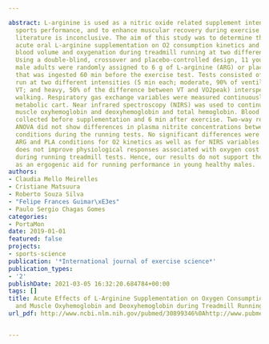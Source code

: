 ---
abstract: L-arginine is used as a nitric oxide related supplement intended to improve
  sports performance, and to enhance muscular recovery during exercise. However, the
  literature is inconclusive. The aim of this study was to determine the effects of
  acute oral L-arginine supplementation on O2 consumption kinetics and local muscle
  blood volume and oxygenation during treadmill running at two different intensities.
  Using a double-blind, crossover and placebo-controlled design, 11 young healthy
  male adults were randomly assigned to 6 g of L-arginine (ARG) or placebo (PLA) supplementation
  that was ingested 60 min before the exercise test. Tests consisted of treadmill
  run at two different intensities (5 min each; moderate, 90% of ventilatory threshold,
  VT; and heavy, 50% of the difference between VT and VO2peak) interspersed by 1-min
  walking. Respiratory gas exchange variables were measured continuously with an automated
  metabolic cart. Near infrared spectroscopy (NIRS) was used to continuously monitor
  muscle oxyhemoglobin and deoxyhemoglobin and total hemoglobin. Blood samples were
  collected before supplementation and 6 min after exercise. Two-way repeated measures
  ANOVA did not show differences in plasma nitrite concentrations between ARG or PLA
  conditions during the running tests. No significant differences were observed between
  ARG and PLA conditions for O2 kinetics as well as for NIRS variables. ARG supplementation
  does not improve physiological responses associated with oxygen cost and NIRS variables
  during running treadmill tests. Hence, our results do not support the use of L-arginine
  as an ergogenic aid for running performance in young healthy males.
authors:
- Claudia Mello Meirelles
- Cristiane Matsuura
- Roberto Souza Silva
- "Felipe Frances Guimar\xE3es"
- Paulo Sergio Chagas Gomes
categories:
- PortaMon
date: 2019-01-01
featured: false
projects:
- sports-science
publication: '*International journal of exercise science*'
publication_types:
- '2'
publishDate: 2021-03-05 16:32:20.684784+00:00
tags: []
title: Acute Effects of L-Arginine Supplementation on Oxygen Consumption Kinetics
  and Muscle Oxyhemoglobin and Deoxyhemoglobin during Treadmill Running in Male Adults.
url_pdf: http://www.ncbi.nlm.nih.gov/pubmed/30899346%0Ahttp://www.pubmedcentral.nih.gov/articlerender.fcgi?artid=PMC6413837

---
